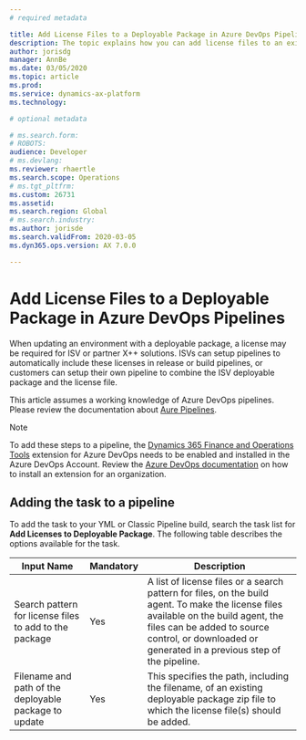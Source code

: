 ```yaml
---
# required metadata

title: Add License Files to a Deployable Package in Azure DevOps Pipelines
description: The topic explains how you can add license files to an existing software deployable package when running build automation in Azure DevOps
author: jorisdg
manager: AnnBe
ms.date: 03/05/2020
ms.topic: article
ms.prod: 
ms.service: dynamics-ax-platform
ms.technology: 

# optional metadata

# ms.search.form: 
# ROBOTS: 
audience: Developer
# ms.devlang: 
ms.reviewer: rhaertle
ms.search.scope: Operations
# ms.tgt_pltfrm: 
ms.custom: 26731
ms.assetid:
ms.search.region: Global
# ms.search.industry: 
ms.author: jorisde
ms.search.validFrom: 2020-03-05
ms.dyn365.ops.version: AX 7.0.0

---
```


# Add License Files to a Deployable Package in Azure DevOps Pipelines

When updating an environment with a deployable package, a license may be required for ISV or partner X++ solutions. ISVs can setup pipelines to automatically include these licenses in release or build pipelines, or customers can setup their own pipeline to combine the ISV deployable package and the license file.

This article assumes a working knowledge of Azure DevOps pipelines. Please review the documentation about [Aure Pipelines](https://docs.microsoft.com/azure/devops/pipelines/get-started/pipelines-get-started?view=azure-devops).

> [!NOTE]
> To add these steps to a pipeline, the [Dynamics 365 Finance and Operations Tools](https://marketplace.visualstudio.com/items?itemName=Dyn365FinOps.dynamics365-finops-tools) extension for Azure DevOps needs to be enabled and installed in the Azure DevOps Account. Review the [Azure DevOps documentation](https://docs.microsoft.com/azure/devops/marketplace/install-extension?view=azure-devops&tabs=browser) on how to install an extension for an organization.

## Adding the task to a pipeline

To add the task to your YML or Classic Pipeline build, search the task list for **Add Licenses to Deployable Package**. The following table describes the options available for the task.

| Input Name | Mandatory | Description |
| --- | --- | --- |
| Search pattern for license files to add to the package | Yes | A list of license files or a search pattern for files, on the build agent. To make the license files available on the build agent, the files can be added to source control, or downloaded or generated in a previous step of the pipeline. |
| Filename and path of the deployable package to update | Yes | This specifies the path, including the filename, of an existing deployable package zip file to which the license file(s) should be added. |
